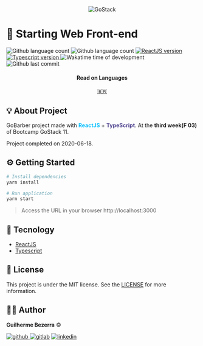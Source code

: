 <p align="center">
    <img alt="GoStack" src="https://i.lensdump.com/i/jCEM0c.png" />
</p>

# :rocket: Starting Web Front-end

<p align="left">
    <img alt="Github language count" src="https://img.shields.io/github/languages/count/gbdsantos/bootcamp-gostack-gobarber-frontend">

  <img alt="Github language count" src="https://img.shields.io/github/languages/top/gbdsantos/bootcamp-gostack-gobarber-frontend">

  <a href="https://yarnpkg.com/">
    <img alt="ReactJS version" src="https://img.shields.io/github/package-json/dependency-version/gbdsantos/bootcamp-gostack-gobarber-frontend/react">
  </a>

  <a href="">
    <img alt="Typescript version" src="https://img.shields.io/github/package-json/dependency-version/gbdsantos/bootcamp-gostack-gobarber-frontend/typescript">
  </a>

  <img alt="Wakatime time of development" src="https://wakatime.com/badge/github/gbdsantos/bootcamp-gostack-gobarber-frontend.svg">

  <img alt="Github last commit" src="https://img.shields.io/github/last-commit/gbdsantos/bootcamp-gostack-challenge-07">
</p>

<div align="center">
  <h4 align="center">Read on Languages</h4>
  <a href="https://github.com/gbdsantos/bootcamp-gostack-gobarber-frontend/blob/master/README-PT-BR.md">🇧🇷
  </a>
</div>

## :bulb: About Project

GoBarber project made with <span style="color:deepskyblue; font-weight:bold;">**ReactJS**</span> + <span style="color:darkslateblue; font-weight:bold;">**TypeScript**</span>. At the **third week(F 03)** of Bootcamp GoStack 11.

Project completed on 2020-06-18.

## :gear: Getting Started

```Bash
# Install dependencies
yarn install

# Run application
yarn start
```

> Access the URL in your browser http://localhost:3000

## :wrench: Tecnology

- [ReactJS](https://reactjs.org/)
- [Typescript](https://www.typescriptlang.org/)

## :memo: License

This project is under the MIT license. See the [LICENSE](https://github.com/gbdsantos/bootcamp-gostack-gobarber-frontend/blob/master/LICENSE) for more information.

## :man_astronaut: Author

**Guilherme Bezerra** ©️

[![github](http://ap.imagensbrasil.org/images/2018/12/10/github-logo-1.png) ](http://www.github.com/gbdsantos)
[![gitlab](http://ap.imagensbrasil.org/images/2018/12/10/gitlab-32.png)](https://gitlab.com/gbdsantos1)
[![linkedin](http://ap.imagensbrasil.org/images/2018/12/10/linkedin-1.png)](https://www.linkedin.com/in/gbdsantos/)
